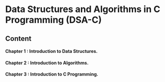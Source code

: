 # Data Structures and Algorithms in C Programming (DSA-C)
## Content
#### Chapter 1 : Introduction to Data Structures.
#### Chapter 2 : Introduction to Algorithms.
#### Chapter 3 : Introduction to C Programming.
